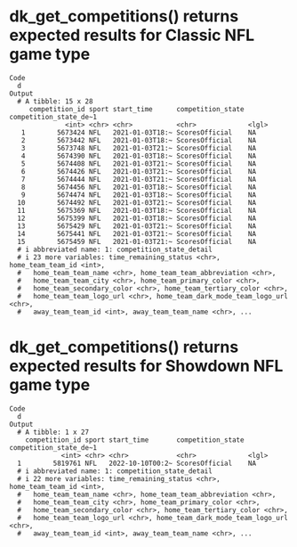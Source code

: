 # dk_get_competitions() returns expected results for Classic NFL game type

    Code
      d
    Output
      # A tibble: 15 x 28
         competition_id sport start_time      competition_state competition_state_de~1
                  <int> <chr> <chr>           <chr>             <lgl>                 
       1        5673424 NFL   2021-01-03T18:~ ScoresOfficial    NA                    
       2        5673442 NFL   2021-01-03T18:~ ScoresOfficial    NA                    
       3        5673748 NFL   2021-01-03T21:~ ScoresOfficial    NA                    
       4        5674390 NFL   2021-01-03T18:~ ScoresOfficial    NA                    
       5        5674408 NFL   2021-01-03T21:~ ScoresOfficial    NA                    
       6        5674426 NFL   2021-01-03T21:~ ScoresOfficial    NA                    
       7        5674444 NFL   2021-01-03T21:~ ScoresOfficial    NA                    
       8        5674456 NFL   2021-01-03T18:~ ScoresOfficial    NA                    
       9        5674474 NFL   2021-01-03T18:~ ScoresOfficial    NA                    
      10        5674492 NFL   2021-01-03T21:~ ScoresOfficial    NA                    
      11        5675369 NFL   2021-01-03T18:~ ScoresOfficial    NA                    
      12        5675399 NFL   2021-01-03T18:~ ScoresOfficial    NA                    
      13        5675429 NFL   2021-01-03T21:~ ScoresOfficial    NA                    
      14        5675441 NFL   2021-01-03T21:~ ScoresOfficial    NA                    
      15        5675459 NFL   2021-01-03T21:~ ScoresOfficial    NA                    
      # i abbreviated name: 1: competition_state_detail
      # i 23 more variables: time_remaining_status <chr>, home_team_team_id <int>,
      #   home_team_team_name <chr>, home_team_team_abbreviation <chr>,
      #   home_team_team_city <chr>, home_team_primary_color <chr>,
      #   home_team_secondary_color <chr>, home_team_tertiary_color <chr>,
      #   home_team_team_logo_url <chr>, home_team_dark_mode_team_logo_url <chr>,
      #   away_team_team_id <int>, away_team_team_name <chr>, ...

# dk_get_competitions() returns expected results for Showdown NFL game type

    Code
      d
    Output
      # A tibble: 1 x 27
        competition_id sport start_time       competition_state competition_state_de~1
                 <int> <chr> <chr>            <chr>             <lgl>                 
      1        5819761 NFL   2022-10-10T00:2~ ScoresOfficial    NA                    
      # i abbreviated name: 1: competition_state_detail
      # i 22 more variables: time_remaining_status <chr>, home_team_team_id <int>,
      #   home_team_team_name <chr>, home_team_team_abbreviation <chr>,
      #   home_team_team_city <chr>, home_team_primary_color <chr>,
      #   home_team_secondary_color <chr>, home_team_tertiary_color <chr>,
      #   home_team_team_logo_url <chr>, home_team_dark_mode_team_logo_url <chr>,
      #   away_team_team_id <int>, away_team_team_name <chr>, ...

